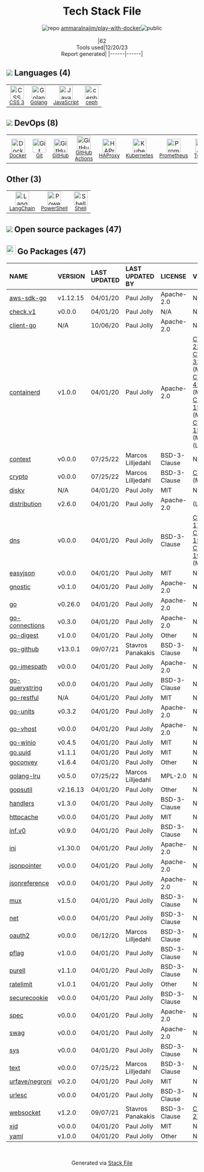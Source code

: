 <!--
&lt;--- Readme.md Snippet without images Start ---&gt;
## Tech Stack
ammaralnajim/play-with-docker is built on the following main stack:

- [GitHub](https://github.com/) – Code Collaboration & Version Control
- [Golang](http://golang.org/) – Languages
- [HAProxy](http://www.haproxy.org/) – Load Balancer / Reverse Proxy
- [JavaScript](https://developer.mozilla.org/en-US/docs/Web/JavaScript) – Languages
- [ceph](http://ceph.com/) – Languages
- [Kubernetes](http://kubernetes.io/) – Container Tools
- [Prometheus](http://prometheus.io/) – Monitoring Tools
- [PowerShell](https://docs.microsoft.com/en-us/powershell/) – Shells
- [Shell](https://en.wikipedia.org/wiki/Shell_script) – Shells
- [Testify](https://github.com/stretchr/testify) – Go Testing
- [GitHub Actions](https://github.com/features/actions) – Continuous Integration
- [LangChain](https://github.com/hwchase17/langchain) – Large Language Model Tools
- [Docker](https://www.docker.com/) – Virtual Machine Platforms & Containers

Full tech stack [here](/techstack.md)

&lt;--- Readme.md Snippet without images End ---&gt;

&lt;--- Readme.md Snippet with images Start ---&gt;
## Tech Stack
ammaralnajim/play-with-docker is built on the following main stack:

- <img width='25' height='25' src='https://img.stackshare.io/service/27/default_869c34d29acc794d60ecdd5d2b5bfc042a80a4ec.jpg' alt='GitHub'/> [GitHub](https://github.com/) – Code Collaboration & Version Control
- <img width='25' height='25' src='https://img.stackshare.io/service/1005/O6AczwfV_400x400.png' alt='Golang'/> [Golang](http://golang.org/) – Languages
- <img width='25' height='25' src='https://img.stackshare.io/service/1179/preview.png' alt='HAProxy'/> [HAProxy](http://www.haproxy.org/) – Load Balancer / Reverse Proxy
- <img width='25' height='25' src='https://img.stackshare.io/service/1209/javascript.jpeg' alt='JavaScript'/> [JavaScript](https://developer.mozilla.org/en-US/docs/Web/JavaScript) – Languages
- <img width='25' height='25' src='https://img.stackshare.io/service/1818/cephglyph_copy_400x400.png' alt='ceph'/> [ceph](http://ceph.com/) – Languages
- <img width='25' height='25' src='https://img.stackshare.io/service/1885/21_d3cvM.png' alt='Kubernetes'/> [Kubernetes](http://kubernetes.io/) – Container Tools
- <img width='25' height='25' src='https://img.stackshare.io/service/2501/default_3cf1b307194b26782be5cb209d30360580ae5b3c.png' alt='Prometheus'/> [Prometheus](http://prometheus.io/) – Monitoring Tools
- <img width='25' height='25' src='https://img.stackshare.io/service/3681/powershell-logo.png' alt='PowerShell'/> [PowerShell](https://docs.microsoft.com/en-us/powershell/) – Shells
- <img width='25' height='25' src='https://img.stackshare.io/service/4631/default_c2062d40130562bdc836c13dbca02d318205a962.png' alt='Shell'/> [Shell](https://en.wikipedia.org/wiki/Shell_script) – Shells
- <img width='25' height='25' src='https://img.stackshare.io/service/8695/stretchr.png' alt='Testify'/> [Testify](https://github.com/stretchr/testify) – Go Testing
- <img width='25' height='25' src='https://img.stackshare.io/service/11563/actions.png' alt='GitHub Actions'/> [GitHub Actions](https://github.com/features/actions) – Continuous Integration
- <img width='25' height='25' src='https://img.stackshare.io/service/48790/default_5b6c6b73f1ff3775c85d2a1ba954cb87e30cbf13.jpg' alt='LangChain'/> [LangChain](https://github.com/hwchase17/langchain) – Large Language Model Tools
- <img width='25' height='25' src='https://img.stackshare.io/service/586/n4u37v9t_400x400.png' alt='Docker'/> [Docker](https://www.docker.com/) – Virtual Machine Platforms & Containers

Full tech stack [here](/techstack.md)

&lt;--- Readme.md Snippet with images End ---&gt;
-->
<div align="center">

# Tech Stack File
![](https://img.stackshare.io/repo.svg "repo") [ammaralnajim/play-with-docker](https://github.com/ammaralnajim/play-with-docker)![](https://img.stackshare.io/public_badge.svg "public")
<br/><br/>
|62<br/>Tools used|12/20/23 <br/>Report generated|
|------|------|
</div>

## <img src='https://img.stackshare.io/languages.svg'/> Languages (4)
<table><tr>
  <td align='center'>
  <img width='36' height='36' src='https://img.stackshare.io/service/6727/css.png' alt='CSS 3'>
  <br>
  <sub><a href="https://developer.mozilla.org/en-US/docs/Web/CSS/CSS3">CSS 3</a></sub>
  <br>
  <sub></sub>
</td>

<td align='center'>
  <img width='36' height='36' src='https://img.stackshare.io/service/1005/O6AczwfV_400x400.png' alt='Golang'>
  <br>
  <sub><a href="http://golang.org/">Golang</a></sub>
  <br>
  <sub></sub>
</td>

<td align='center'>
  <img width='36' height='36' src='https://img.stackshare.io/service/1209/javascript.jpeg' alt='JavaScript'>
  <br>
  <sub><a href="https://developer.mozilla.org/en-US/docs/Web/JavaScript">JavaScript</a></sub>
  <br>
  <sub></sub>
</td>

<td align='center'>
  <img width='36' height='36' src='https://img.stackshare.io/service/1818/cephglyph_copy_400x400.png' alt='ceph'>
  <br>
  <sub><a href="http://ceph.com/">ceph</a></sub>
  <br>
  <sub></sub>
</td>

</tr>
</table>

## <img src='https://img.stackshare.io/devops.svg'/> DevOps (8)
<table><tr>
  <td align='center'>
  <img width='36' height='36' src='https://img.stackshare.io/service/586/n4u37v9t_400x400.png' alt='Docker'>
  <br>
  <sub><a href="https://www.docker.com/">Docker</a></sub>
  <br>
  <sub></sub>
</td>

<td align='center'>
  <img width='36' height='36' src='https://img.stackshare.io/service/1046/git.png' alt='Git'>
  <br>
  <sub><a href="http://git-scm.com/">Git</a></sub>
  <br>
  <sub></sub>
</td>

<td align='center'>
  <img width='36' height='36' src='https://img.stackshare.io/service/27/default_869c34d29acc794d60ecdd5d2b5bfc042a80a4ec.jpg' alt='GitHub'>
  <br>
  <sub><a href="https://github.com/">GitHub</a></sub>
  <br>
  <sub></sub>
</td>

<td align='center'>
  <img width='36' height='36' src='https://img.stackshare.io/service/11563/actions.png' alt='GitHub Actions'>
  <br>
  <sub><a href="https://github.com/features/actions">GitHub Actions</a></sub>
  <br>
  <sub></sub>
</td>

<td align='center'>
  <img width='36' height='36' src='https://img.stackshare.io/service/1179/preview.png' alt='HAProxy'>
  <br>
  <sub><a href="http://www.haproxy.org/">HAProxy</a></sub>
  <br>
  <sub></sub>
</td>

<td align='center'>
  <img width='36' height='36' src='https://img.stackshare.io/service/1885/21_d3cvM.png' alt='Kubernetes'>
  <br>
  <sub><a href="http://kubernetes.io/">Kubernetes</a></sub>
  <br>
  <sub></sub>
</td>

<td align='center'>
  <img width='36' height='36' src='https://img.stackshare.io/service/2501/default_3cf1b307194b26782be5cb209d30360580ae5b3c.png' alt='Prometheus'>
  <br>
  <sub><a href="http://prometheus.io/">Prometheus</a></sub>
  <br>
  <sub></sub>
</td>

<td align='center'>
  <img width='36' height='36' src='https://img.stackshare.io/service/8695/stretchr.png' alt='Testify'>
  <br>
  <sub><a href="https://github.com/stretchr/testify">Testify</a></sub>
  <br>
  <sub></sub>
</td>

</tr>
</table>

## Other (3)
<table><tr>
  <td align='center'>
  <img width='36' height='36' src='https://img.stackshare.io/service/48790/default_5b6c6b73f1ff3775c85d2a1ba954cb87e30cbf13.jpg' alt='LangChain'>
  <br>
  <sub><a href="https://github.com/hwchase17/langchain">LangChain</a></sub>
  <br>
  <sub></sub>
</td>

<td align='center'>
  <img width='36' height='36' src='https://img.stackshare.io/service/3681/powershell-logo.png' alt='PowerShell'>
  <br>
  <sub><a href="https://docs.microsoft.com/en-us/powershell/">PowerShell</a></sub>
  <br>
  <sub></sub>
</td>

<td align='center'>
  <img width='36' height='36' src='https://img.stackshare.io/service/4631/default_c2062d40130562bdc836c13dbca02d318205a962.png' alt='Shell'>
  <br>
  <sub><a href="https://en.wikipedia.org/wiki/Shell_script">Shell</a></sub>
  <br>
  <sub></sub>
</td>

</tr>
</table>


## <img src='https://img.stackshare.io/group.svg' /> Open source packages (47)</h2>

## <img width='24' height='24' src='https://img.stackshare.io/service/21112/default_1346bbda8fe03e4dce5601323a3ca47a10c1ae36.png'/> Go Packages (47)

|NAME|VERSION|LAST UPDATED|LAST UPDATED BY|LICENSE|VULNERABILITIES|
|:------|:------|:------|:------|:------|:------|
|[aws-sdk-go](https://pkg.go.dev/github.com/aws/aws-sdk-go)|v1.12.15|04/01/20|Paul Jolly |Apache-2.0|N/A|
|[check.v1](https://pkg.go.dev/gopkg.in/check.v1)|v0.0.0|04/01/20|Paul Jolly |N/A|N/A|
|[client-go](https://pkg.go.dev/k8s.io/client-go)|N/A|10/06/20|Paul Jolly |Apache-2.0|N/A|
|[containerd](https://pkg.go.dev/github.com/containerd/containerd)|v1.0.0|04/01/20|Paul Jolly |Apache-2.0|[CVE-2022-23648](https://github.com/advisories/GHSA-crp2-qrr5-8pq7) (High)<br/>[CVE-2021-32760](https://github.com/advisories/GHSA-c72p-9xmj-rx3w) (Moderate)<br/>[CVE-2021-41103](https://github.com/advisories/GHSA-c2h3-6mxw-7mvq) (Moderate)<br/>[CVE-2020-15257](https://github.com/advisories/GHSA-36xw-fx78-c5r4) (Moderate)<br/>[CVE-2020-15157](https://github.com/advisories/GHSA-742w-89gc-8m9c) (Moderate)<br/>[](https://github.com/advisories/GHSA-5j5w-g665-5m35) (Low)|
|[context](https://pkg.go.dev/github.com/gorilla/context)|v0.0.0|07/25/22|Marcos Lilljedahl |BSD-3-Clause|N/A|
|[crypto](https://pkg.go.dev/golang.org/x/crypto)|v0.0.0|07/25/22|Marcos Lilljedahl |BSD-3-Clause|[CVE-2020-9283](https://github.com/advisories/GHSA-ffhg-7mh4-33c4) (Moderate)|
|[diskv](https://pkg.go.dev/github.com/peterbourgon/diskv)|N/A|04/01/20|Paul Jolly |MIT|N/A|
|[distribution](https://pkg.go.dev/github.com/docker/distribution)|v2.6.0|04/01/20|Paul Jolly |Apache-2.0|[](https://github.com/advisories/GHSA-qq97-vm5h-rrhg) (Low)|
|[dns](https://pkg.go.dev/github.com/miekg/dns)|v0.0.0|04/01/20|Paul Jolly |BSD-3-Clause|[CVE-2018-17419](https://github.com/advisories/GHSA-9jcx-pr2f-qvq5) (High)<br/>[CVE-2017-15133](https://github.com/advisories/GHSA-p55x-7x9v-q8m4) (High)<br/>[CVE-2019-19794](https://github.com/advisories/GHSA-44r7-7p62-q3fr) (Moderate)|
|[easyjson](https://pkg.go.dev/github.com/mailru/easyjson)|v0.0.0|04/01/20|Paul Jolly |MIT|N/A|
|[gnostic](https://pkg.go.dev/github.com/googleapis/gnostic)|v0.1.0|04/01/20|Paul Jolly |Apache-2.0|N/A|
|[go](https://pkg.go.dev/cloud.google.com/go)|v0.26.0|04/01/20|Paul Jolly |Apache-2.0|N/A|
|[go-connections](https://pkg.go.dev/github.com/docker/go-connections)|v0.3.0|04/01/20|Paul Jolly |Apache-2.0|N/A|
|[go-digest](https://pkg.go.dev/github.com/opencontainers/go-digest)|v1.0.0|04/01/20|Paul Jolly |Other|N/A|
|[go-github](https://pkg.go.dev/github.com/google/go-github)|v13.0.1|09/07/21|Stavros Panakakis |BSD-3-Clause|N/A|
|[go-jmespath](https://pkg.go.dev/github.com/jmespath/go-jmespath)|v0.0.0|04/01/20|Paul Jolly |Apache-2.0|N/A|
|[go-querystring](https://pkg.go.dev/github.com/google/go-querystring)|v0.0.0|04/01/20|Paul Jolly |BSD-3-Clause|N/A|
|[go-restful](https://pkg.go.dev/github.com/emicklei/go-restful)|N/A|04/01/20|Paul Jolly |MIT|N/A|
|[go-units](https://pkg.go.dev/github.com/docker/go-units)|v0.3.2|04/01/20|Paul Jolly |Apache-2.0|N/A|
|[go-vhost](https://pkg.go.dev/github.com/inconshreveable/go-vhost)|v0.0.0|04/01/20|Paul Jolly |Apache-2.0|N/A|
|[go-winio](https://pkg.go.dev/github.com/Microsoft/go-winio)|v0.4.5|04/01/20|Paul Jolly |MIT|N/A|
|[go.uuid](https://pkg.go.dev/github.com/satori/go.uuid)|v1.1.1|04/01/20|Paul Jolly |MIT|N/A|
|[goconvey](https://pkg.go.dev/github.com/smartystreets/goconvey)|v1.6.4|04/01/20|Paul Jolly |Other|N/A|
|[golang-lru](https://pkg.go.dev/github.com/hashicorp/golang-lru)|v0.5.0|07/25/22|Marcos Lilljedahl |MPL-2.0|N/A|
|[gopsutil](https://pkg.go.dev/github.com/shirou/gopsutil)|v2.16.13|04/01/20|Paul Jolly |Other|N/A|
|[handlers](https://pkg.go.dev/github.com/gorilla/handlers)|v1.3.0|04/01/20|Paul Jolly |BSD-3-Clause|N/A|
|[httpcache](https://pkg.go.dev/github.com/gregjones/httpcache)|v0.0.0|04/01/20|Paul Jolly |MIT|N/A|
|[inf.v0](https://pkg.go.dev/gopkg.in/inf.v0)|v0.9.0|04/01/20|Paul Jolly |BSD-3-Clause|N/A|
|[ini](https://pkg.go.dev/github.com/go-ini/ini)|v1.30.0|04/01/20|Paul Jolly |Apache-2.0|N/A|
|[jsonpointer](https://pkg.go.dev/github.com/go-openapi/jsonpointer)|v0.0.0|04/01/20|Paul Jolly |Apache-2.0|N/A|
|[jsonreference](https://pkg.go.dev/github.com/go-openapi/jsonreference)|v0.0.0|04/01/20|Paul Jolly |Apache-2.0|N/A|
|[mux](https://pkg.go.dev/github.com/gorilla/mux)|v1.5.0|04/01/20|Paul Jolly |BSD-3-Clause|N/A|
|[net](https://pkg.go.dev/golang.org/x/net)|v0.0.0|04/01/20|Paul Jolly |BSD-3-Clause|N/A|
|[oauth2](https://pkg.go.dev/golang.org/x/oauth2)|v0.0.0|06/12/20|Marcos Lilljedahl |BSD-3-Clause|N/A|
|[pflag](https://pkg.go.dev/github.com/spf13/pflag)|v1.0.0|04/01/20|Paul Jolly |BSD-3-Clause|N/A|
|[purell](https://pkg.go.dev/github.com/PuerkitoBio/purell)|v1.1.0|04/01/20|Paul Jolly |BSD-3-Clause|N/A|
|[ratelimit](https://pkg.go.dev/github.com/juju/ratelimit)|v1.0.1|04/01/20|Paul Jolly |Other|N/A|
|[securecookie](https://pkg.go.dev/github.com/gorilla/securecookie)|v0.0.0|04/01/20|Paul Jolly |BSD-3-Clause|N/A|
|[spec](https://pkg.go.dev/github.com/go-openapi/spec)|v0.0.0|04/01/20|Paul Jolly |Apache-2.0|N/A|
|[swag](https://pkg.go.dev/github.com/go-openapi/swag)|v0.0.0|04/01/20|Paul Jolly |Apache-2.0|N/A|
|[sys](https://pkg.go.dev/golang.org/x/sys)|v0.0.0|04/01/20|Paul Jolly |BSD-3-Clause|N/A|
|[text](https://pkg.go.dev/golang.org/x/text)|v0.0.0|07/25/22|Marcos Lilljedahl |BSD-3-Clause|N/A|
|[urfave/negroni](https://pkg.go.dev/github.com/urfave/negroni)|v0.2.0|04/01/20|Paul Jolly |MIT|N/A|
|[urlesc](https://pkg.go.dev/github.com/PuerkitoBio/urlesc)|v0.0.0|04/01/20|Paul Jolly |BSD-3-Clause|N/A|
|[websocket](https://pkg.go.dev/github.com/gorilla/websocket)|v1.2.0|09/07/21|Stavros Panakakis |BSD-3-Clause|[CVE-2020-27813](https://github.com/advisories/GHSA-3xh2-74w9-5vxm) (High)|
|[xid](https://pkg.go.dev/github.com/rs/xid)|v0.0.0|04/01/20|Paul Jolly |MIT|N/A|
|[yaml](https://pkg.go.dev/github.com/ghodss/yaml)|v1.0.0|04/01/20|Paul Jolly |Other|N/A|

<br/>
<div align='center'>

Generated via [Stack File](https://github.com/marketplace/stack-file)
